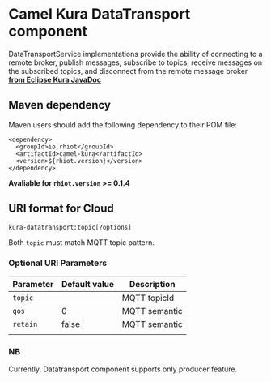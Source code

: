 # Camel Kura DataTransport component

DataTransportService implementations provide the ability of connecting to a remote broker, publish messages, subscribe to topics, receive messages on the subscribed topics, and disconnect from the remote message broker 
**[from Eclipse Kura JavaDoc](https://github.com/eclipse/kura/blob/develop/kura/org.eclipse.kura.api/src/main/java/org/eclipse/kura/data/DataTransportService.java)** 

## Maven dependency

Maven users should add the following dependency to their POM file:

    <dependency>
      <groupId>io.rhiot</groupId>
      <artifactId>camel-kura</artifactId>
      <version>${rhiot.version}</version>
    </dependency>

**Avaliable for `rhiot.version` >= 0.1.4**


## URI format for Cloud

    kura-datatransport:topic[?options]

Both `topic` must match MQTT topic  pattern.


### Optional URI Parameters

| Parameter        | Default value             | Description                 |
|------------------|---------------------------|-----------------------------|
| `topic`          |                           | MQTT topicId                |
| `qos`            |0                          | MQTT semantic               |
| `retain`         |false                      | MQTT semantic               |
|||||

### NB 

Currently, Datatransport component supports only producer feature.